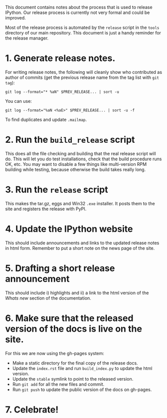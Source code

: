 This document contains notes about the process that is used to release IPython.
Our release process is currently not very formal and could be improved.

Most of the release process is automated by the `release` script in the `tools`
directory of our main repository.  This document is just a handy reminder for
the release manager.

# 1. Generate release notes.

For writing release notes, the following will cleanly show who contributed as author
of commits (get the previous release name from the tag list with `git tag`):

    git log --format="* %aN" $PREV_RELEASE... | sort -u

You can use:

    git log --format="%aN <%aE>" $PREV_RELEASE... | sort -u -f

To find duplicates and update `.mailmap`.

# 2. Run the `build_release` script

This does all the file checking and building that the real release script will do.
This will let you do test installations, check that the build procedure runs OK, etc.
You may want to disable a few things like multi-version RPM building while testing, because
otherwise the build takes really long.

# 3. Run the `release` script

This makes the tar.gz, eggs and Win32 `.exe` installer.  It posts them to the site and
registers the release with PyPI.

# 4. Update the IPython website

This should include announcements and links to the updated release notes
in html form. Remember to put a short note on the news page of the site.
   
# 5. Drafting a short release announcement

This should include i) highlights and ii) a link to the html version of
the *Whats new* section of the documentation.

# 6. Make sure that the released version of the docs is live on the site.

For this we are now using the gh-pages system:

- Make a static directory for the final copy of the release docs.
- Update the `index.rst` file and run `build_index.py` to update
  the html version.
- Update the `stable` symlink to point to the released version.
- Run `git add` for all the new files and commit.
- Run `git push` to update the public version of the docs on gh-pages.

# 7. Celebrate!
